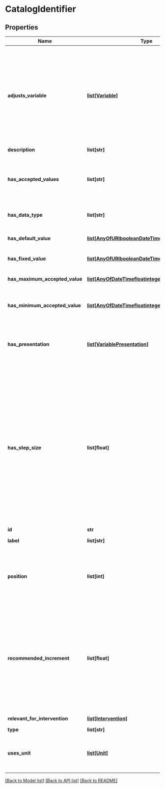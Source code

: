 # CatalogIdentifier

## Properties
Name | Type | Description | Notes
------------ | ------------- | ------------- | -------------
**adjusts_variable** | [**list[Variable]**](Variable.md) | Property that links parameter with the variable they adjust. This property can be used when parameters quantify variables without directly representing them. For example, a \&quot;fertilizer percentage adjustment\&quot; parameter can quantify a \&quot;fertilizer price\&quot; variable | [optional] 
**description** | **list[str]** | small description | [optional] 
**has_accepted_values** | **list[str]** | Property that constraints which values are accepted for a parameter. For example, the name of a crop can only be \&quot;Maize\&quot; or \&quot;Sorghum\&quot; | [optional] 
**has_data_type** | **list[str]** | Property that indicates the data type of a parameter | [optional] 
**has_default_value** | [**list[AnyOfURIbooleanDateTimefloatintegerstring]**](AnyOfURIbooleanDateTimefloatintegerstring.md) | Default accepted value of a variable presentation (or a parameter) | [optional] 
**has_fixed_value** | [**list[AnyOfURIbooleanDateTimefloatintegerstring]**](AnyOfURIbooleanDateTimefloatintegerstring.md) | Value of a parameter in a software setup. | [optional] 
**has_maximum_accepted_value** | [**list[AnyOfDateTimefloatinteger]**](AnyOfDateTimefloatinteger.md) | Maximum accepted value of a variable presentation (or a parameter) | [optional] 
**has_minimum_accepted_value** | [**list[AnyOfDateTimefloatinteger]**](AnyOfDateTimefloatinteger.md) | Minimum accepted value of a variable presentation (or a parameter) | [optional] 
**has_presentation** | [**list[VariablePresentation]**](VariablePresentation.md) | Property that links an instance of a dataset (or a dataset specification) to the presentation of a variable contained (or expected to be contained) on it. | [optional] 
**has_step_size** | **list[float]** | Property that determines what are the increments (step size) that are commonly used to vary a parameter. This is commonly used for automatically setting up software tests. For example, if I want to set up a model and try 30 reasonable values on a parameter, I may use the default value and the step size to create the appropriate increments. If the step size is 0.1 and the default value is 0, then I will will be able to create setups: 0, 0.1, 0.2...2.9,3 | [optional] 
**id** | **str** | identifier | [optional] 
**label** | **list[str]** | short description of the resource | [optional] 
**position** | **list[int]** | Position of the parameter or input/output in the model configuration. This property is needed to know how to organize the I/O of the component on execution | [optional] 
**recommended_increment** | **list[float]** | Value that represents how a parameter should be incremented on each iteration of a software component execution. This value is important when preparing execution ensembles automatically, e.g., simulating crop production varying the parameter \&quot;fertilizer amount\&quot; in increments of 10%. | [optional] 
**relevant_for_intervention** | [**list[Intervention]**](Intervention.md) | Description not available | [optional] 
**type** | **list[str]** | type of the resource | [optional] 
**uses_unit** | [**list[Unit]**](Unit.md) | Property used to link a variable presentation or time interval to the unit they are represented in | [optional] 

[[Back to Model list]](../#documentation-for-models) [[Back to API list]](../#documentation-for-api-endpoints) [[Back to README]](../)


